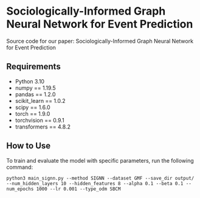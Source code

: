 # Sociologically-Informed Graph Neural Network for Event Prediction
Source code for our paper: Sociologically-Informed Graph Neural Network for Event Prediction

## Requirements
- Python 3.10
- numpy == 1.19.5
- pandas == 1.2.0
- scikit_learn == 1.0.2
- scipy == 1.6.0
- torch == 1.9.0
- torchvision == 0.9.1
- transformers == 4.8.2

## How to Use
To train and evaluate the model with specific parameters, run the following command:
```
python3 main_signn.py --method SIGNN --dataset GMF --save_dir output/ --num_hidden_layers 10 --hidden_features 8 --alpha 0.1 --beta 0.1 --num_epochs 1000 --lr 0.001 --type_odm SBCM
```
